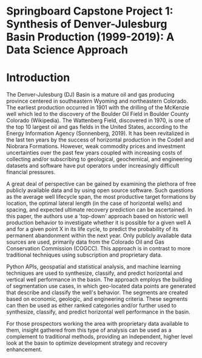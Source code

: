 # Springboard Capstone Project 1: Synthesis of Denver-Julesburg Basin Production (1999-2019): A Data Science Approach

# Introduction

The Denver-Julesburg (DJ) Basin is a mature oil and gas producing province centered in southeastern Wyoming and northeastern Colorado.   The earliest production occurred in 1901 with the drilling of the McKenzie well which led to the discovery of the Boulder Oil Field in Boulder County Colorado (Wikipedia).  The Wattenberg Field, discovered in 1970, is one of the top 10 largest oil and gas fields in the United States, according to the Energy Information Agency (Sonnenberg, 2019).  It has been revitalized in the last ten years by the success of horizontal production in the Codell and Niobrara Formations.  However, weak commodity prices and investment uncertainties over the past few years coupled with increasing costs of collecting and/or subscribing to geological, geochemical, and engineering datasets and software have put operators under increasingly difficult financial pressures.  
 
A great deal of perspective can be gained by examining the plethora of free publicly available data and by using open source software.  Such questions as the average well lifecycle span, the most productive target formations by location, the optimal lateral length (in the case of horizontal wells) and spacing, and expected ultimate recovery prediction can be ascertained.  In this paper, the authors use a 'top-down' approach based on historic well production behavior to investigate whether it is possible for a given well A and for a given point X in its life cycle, to predict the probability of its permanent abandonment within the next year. Only publicly available data sources are used, primarily data from the Colorado Oil and Gas Conservation Commission (COGCC).  This approach is in contrast to more traditional techniques using subscription and proprietary data.

Python APIs, geospatial and statistical analysis, and machine learning techniques are used to synthesize, classify, and predict horizontal and vertical well performance in the basin.  The approach employs the building of segmentation use cases, in which geo-located data points are generated that describe and classify the well's behavior.  The segments are created based on economic, geologic, and engineering criteria. These segments can then be used as either ranked categories and/or further used to synthesize, classify, and predict horizontal well performance in the basin. 

For those prospectors working the area with proprietary data available to them, insight gathered from this type of analysis can be used as a complement to traditional methods, providing an independent, higher level look at the basin to optimize development strategy and recovery enhancement.
